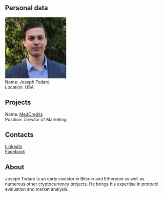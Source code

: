 ## Personal data
![joseph todaro photo](photo/joseph_todaro.jpg)  
Name:   Joseph Todaro  
Location: USA 
## Projects 
Name: [MedCredits](../projects/medcredits.md)  
Position: Director of Marketing   
## Contacts        
[LinkedIn](https://www.linkedin.com/in/joseph-todaro-43362b52/)  
[Facebook](https://www.facebook.com/joseph.edward.980)
## About
Joseph Todaro is an early investor in Bitcoin and Ethereum as well as numerous other cryptocurrency projects. He brings his expertise in protocol evaluation and market analysis.
